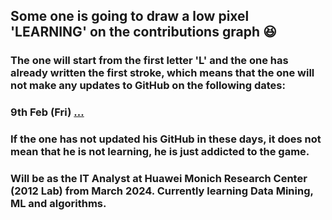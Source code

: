 ## Some one is going to draw a low pixel 'LEARNING' on the contributions graph 😆
### The one will start from the first letter 'L' and the one has already written the first stroke, which means that the one will not make any updates to GitHub on the following dates: 
### 9th Feb (Fri) [...](https://github.com/ZsyRock/ZsyRock/blob/main/LEARNING%20Calendar.png)
### If the one has not updated his GitHub in these days, it does not mean that he is not learning, he is just addicted to the game.
### Will be as the IT Analyst at Huawei Monich Research Center (2012 Lab) from March 2024. Currently learning Data Mining, ML and algorithms.
<!--
**ZsyRock/ZsyRock** is a ✨ _special_ ✨ repository because its `README.md` (this file) appears on your GitHub profile.

Here are some ideas to get you started:

- 🔭 I’m currently working on ...
- 🌱 I’m currently learning ...
- 👯 I’m looking to collaborate on ...
- 🤔 I’m looking for help with ...
- 💬 Ask me about ...
- 📫 How to reach me: ...
- 😄 Pronouns: ...
- ⚡ Fun fact: ...
-->
